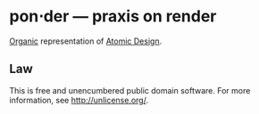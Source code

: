 # pon&sdot;der &mdash; praxis on render

[Organic](https://github.com/VarnaLab/node-organic) representation of [Atomic Design](http://vimeo.com/67476280).


## Law

This is free and unencumbered public domain software. For more information,
see <http://unlicense.org/>.
